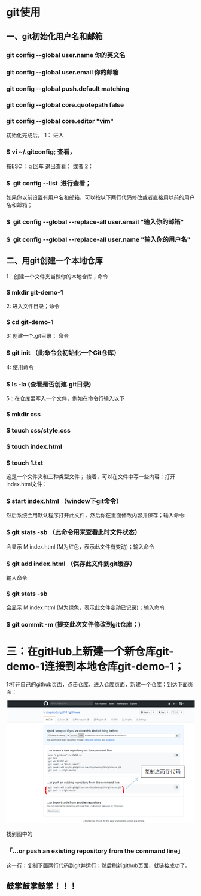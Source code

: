 # git使用
## 一、git初始化用户名和邮箱
### git config --global user.name 你的英文名
### git config --global user.email 你的邮箱
### git config --global push.default matching
### git config --global core.quotepath false
### git config --global core.editor "vim"
初始化完成后，
1： 进入
### $ vi ~/.gitconfig; 查看，
按ESC ：q 回车 退出查看；
或者
2：
### $  git config --list  进行查看；

如果你以前设置有用户名和邮箱，可以按以下两行代码修改或者直接用以前的用户名和邮箱；
### $  git config --global --replace-all user.email "输入你的邮箱" 
### $  git config --global --replace-all user.name "输入你的用户名"
## 二、用git创建一个本地仓库
1：创建一个文件夹当做你的本地仓库；命令
### $ mkdir git-demo-1
2: 进入文件目录；命令
### $ cd git-demo-1
 3: 创建一个.git目录；
命令
### $ git init （此命令会初始化一个Git仓库）
4: 使用命令 
### $ ls -la (查看是否创建.git目录)
5：在仓库里写入一个文件，例如在命令行输入以下
### $ mkdir css
### $ touch css/style.css
### $ touch index.html
### $ touch 1.txt
这是一个文件夹和三种类型文件；
接着，可以在文件中写一些内容：打开index.html文件： 
### $ start index.html  （window下git命令）
然后系统会用默认程序打开此文件，然后你在里面修改内容并保存；输入命令:
 ### $ git stats -sb （此命令用来查看此时文件状态）
会显示 M index.html (M为红色，表示此文件有变动)；输入命令 
### $ git add index.html （保存此文件到git缓存）
输入命令 
### $ git stats -sb 
会显示 M index.html (M为绿色，表示此文件变动已记录)；输入命令
 ### $ git commit -m  (提交此次文件修改到git仓库；) 
# 三：在gitHub上新建一个新仓库git-demo-1连接到本地仓库git-demo-1；
1:打开自己的github页面，点击仓库，进入仓库页面，新建一个仓库；到达下面页面：

![新建git仓库图片](./img1.png)

找到图中的
 ### 「…or push an existing repository from the command line」
这一行；复制下面两行代码到git并运行；然后刷新github页面，就链接成功了。
## 鼓掌鼓掌鼓掌！！！
